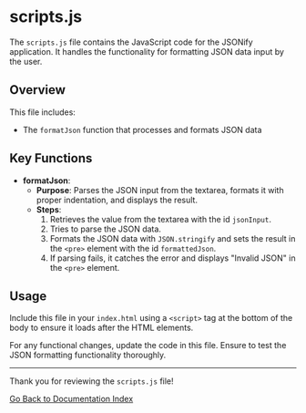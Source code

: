 # scripts.js

The `scripts.js` file contains the JavaScript code for the JSONify application. It handles the functionality for formatting JSON data input by the user.

## Overview

This file includes:
- The `formatJson` function that processes and formats JSON data

## Key Functions

- **formatJson**:
  - **Purpose**: Parses the JSON input from the textarea, formats it with proper indentation, and displays the result.
  - **Steps**:
    1. Retrieves the value from the textarea with the id `jsonInput`.
    2. Tries to parse the JSON data.
    3. Formats the JSON data with `JSON.stringify` and sets the result in the `<pre>` element with the id `formattedJson`.
    4. If parsing fails, it catches the error and displays "Invalid JSON" in the `<pre>` element.

## Usage

Include this file in your `index.html` using a `<script>` tag at the bottom of the body to ensure it loads after the HTML elements.

For any functional changes, update the code in this file. Ensure to test the JSON formatting functionality thoroughly.

---

Thank you for reviewing the `scripts.js` file!

[Go Back to Documentation Index](doc.md)